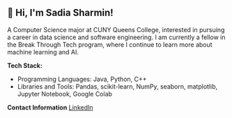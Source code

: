 ## 👋 Hi, I'm Sadia Sharmin!
A Computer Science major at CUNY Queens College, interested in pursuing a career in data science and software engineering. I am currently a fellow in the Break Through Tech program, where I continue to learn more about machine learning and AI.

**Tech Stack:**

  - Programming Languages: Java, Python, C++
  - Libraries and Tools: Pandas, scikit-learn, NumPy, seaborn, matplotlib, Jupyter Notebook, Google Colab

**Contact Information** 
[LinkedIn](https://www.linkedin.com/in/sadiasharmin16/)

